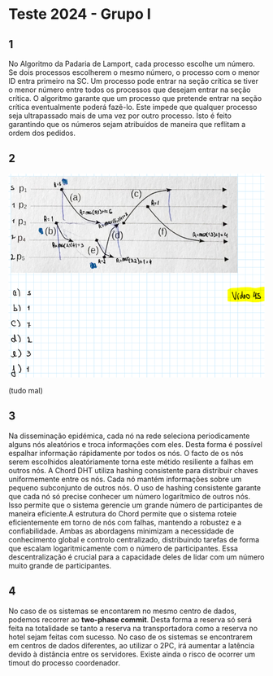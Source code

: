 # Teste 2024 - Grupo I

## 1

No Algoritmo da Padaria de Lamport, cada processo escolhe um número. Se dois processos escolherem o mesmo número, o processo com o menor ID entra primeiro na SC. Um processo pode entrar na seção crítica se tiver o menor número entre todos os processos que desejam entrar na seção crítica. O algoritmo garante que um processo que pretende entrar na seção crítica eventualmente poderá fazê-lo. Este impede que qualquer processo seja ultrapassado mais de uma vez por outro processo. Isto é feito garantindo que os números sejam atribuídos de maneira que reflitam a ordem dos pedidos.

## 2

<img src="../imgs/teste_2024_2.png" />

(tudo mal)

## 3

Na disseminação epidémica, cada nó na rede seleciona periodicamente alguns nós aleatórios e troca informações com eles. Desta forma é possível espalhar informação rápidamente por todos os nós. O facto de os nós serem escolhidos aleatóriamente torna este métido resiliente a falhas em outros nós. A Chord DHT utiliza hashing consistente para distribuir chaves uniformemente entre os nós. Cada nó mantém informações sobre um pequeno subconjunto de outros nós. O uso de hashing consistente garante que cada nó só precise conhecer um número logarítmico de outros nós. Isso permite que o sistema gerencie um grande número de participantes de maneira eficiente.A estrutura do Chord permite que o sistema roteie eficientemente em torno de nós com falhas, mantendo a robustez e a confiabilidade. Ambas as abordagens minimizam a necessidade de conhecimento global e controlo centralizado, distribuindo tarefas de forma que escalam logaritmicamente com o número de participantes. Essa descentralização é crucial para a capacidade deles de lidar com um número muito grande de participantes.

## 4

No caso de os sistemas se encontarem no mesmo centro de dados, podemos recorrer ao **two-phase commit**. Desta forma a reserva só será feita na totalidade se tanto a reserva na transportadora como a reserva no hotel sejam feitas com sucesso. No caso de os sistemas se encontrarem em centros de dados diferentes, ao utilizar o 2PC, irá aumentar a latência devido à distância entre os servidores. Existe ainda o risco de ocorrer um timout do processo coordenador.
